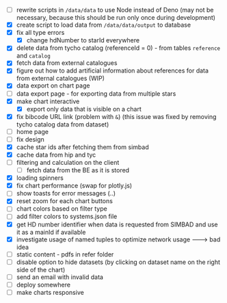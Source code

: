 - [ ] rewrite scripts in `/data/data` to use Node instead of Deno 
  (may not be necessary, because this should be run only once during development)
- [x] create script to load data from `/data/data/output` to database
- [x] fix all type errors 
  - [x] change hdNumber to starId everywhere
- [x] delete data from tycho catalog (referenceId = 0) - from tables `reference` and `catalog`
- [x] fetch data from external catalogues
- [x] figure out how to add artificial information about references for data from external catalogues (WIP)
- [x] data export on chart page
- [ ] data export page - for exporting data from multiple stars
- [x] make chart interactive 
  - [x] export only data that is visible on a chart
- [x] fix bibcode URL link (problem with `&`) (this issue was fixed by removing tycho catalog data from dataset)
- [ ] home page 
- [ ] fix design
- [x] cache star ids after fetching them from simbad
- [x] cache data from hip and tyc
- [ ] filtering and calculation on the client 
  - [ ] fetch data from the BE as it is stored
- [x] loading spinners
- [x] fix chart performance (swap for plotly.js)
- [ ] show toasts for error messages (..)
- [x] reset zoom for each chart buttons
- [ ] chart colors based on filter type
- [ ] add filter colors to systems.json file
- [x] get HD number identifier when data is requested from SIMBAD and use it as a mainId if available
- [x] investigate usage of named tuples to optimize network usage ---> bad idea
- [ ] static content - pdfs in refer folder
- [ ] disable option to hide datasets (by clicking on dataset name on the right side of the chart)
- [ ] send an email with invalid data
- [ ] deploy somewhere
- [ ] make charts responsive
